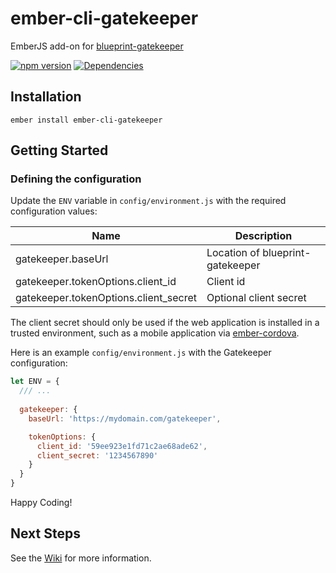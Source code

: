 ember-cli-gatekeeper
====================

EmberJS add-on for [blueprint-gatekeeper](https://github.com/onehilltech/blueprint-gatekeeper)

[![npm version](https://img.shields.io/npm/v/@onehilltech/ember-cli-gatekeeper.svg?maxAge=2592000)](https://www.npmjs.com/package/@onehilltech/ember-cli-gatekeeper)
[![Dependencies](https://david-dm.org/onehilltech/gatekeeper.svg)](https://david-dm.org/onehilltech/gatekeeper)

Installation
--------------

    ember install ember-cli-gatekeeper
    
Getting Started
----------------

### Defining the configuration

Update the `ENV` variable in `config/environment.js` with the required
configuration values:

| Name                                   | Description                      |
|----------------------------------------|----------------------------------|
| gatekeeper.baseUrl                     | Location of blueprint-gatekeeper |
| gatekeeper.tokenOptions.client_id      | Client id                        |
| gatekeeper.tokenOptions.client_secret  | Optional client secret           |               


The client secret should only be used if the web application is installed in
a trusted environment, such as a mobile application via [ember-cordova](http://embercordova.com/).

Here is an example `config/environment.js` with the Gatekeeper configuration:

```javascript 1.6
let ENV = {
  /// ...
  
  gatekeeper: {
    baseUrl: 'https://mydomain.com/gatekeeper',

    tokenOptions: {      
      client_id: '59ee923e1fd71c2ae68ade62',
      client_secret: '1234567890'
    }
  }
}
```

Happy Coding!

Next Steps
-----------

See the [Wiki](https://github.com/onehilltech/ember-cli-gatekeeper/wiki) for 
more information.

